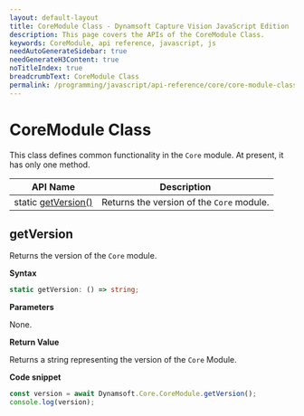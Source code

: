 ```yaml
---
layout: default-layout
title: CoreModule Class - Dynamsoft Capture Vision JavaScript Edition
description: This page covers the APIs of the CoreModule Class.
keywords: CoreModule, api reference, javascript, js
needAutoGenerateSidebar: true
needGenerateH3Content: true
noTitleIndex: true
breadcrumbText: CoreModule Class
permalink: /programming/javascript/api-reference/core/core-module-class.html
---
```


# CoreModule Class

This class defines common functionality in the `Core` module. At present, it has only one method.

| API Name                           | Description                               |
| ---------------------------------- | ----------------------------------------- |
| static [getVersion()](#getversion) | Returns the version of the `Core` module. |

## getVersion

Returns the version of the `Core` module. 

**Syntax**

```typescript
static getVersion: () => string;
```

**Parameters**

None.

**Return Value**

Returns a string representing the version of the `Core` Module.

**Code snippet**

```javascript
const version = await Dynamsoft.Core.CoreModule.getVersion();
console.log(version);
```
